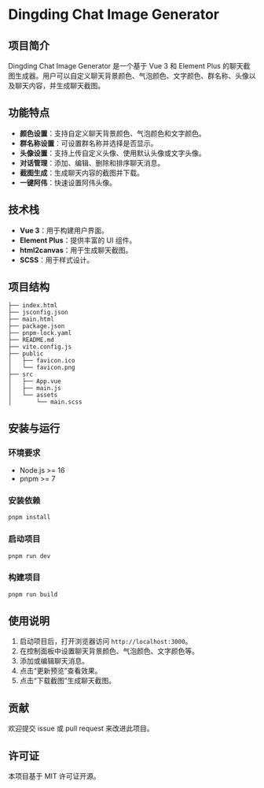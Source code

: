 # Dingding Chat Image Generator

## 项目简介
Dingding Chat Image Generator 是一个基于 Vue 3 和 Element Plus 的聊天截图生成器。用户可以自定义聊天背景颜色、气泡颜色、文字颜色、群名称、头像以及聊天内容，并生成聊天截图。

## 功能特点
- **颜色设置**：支持自定义聊天背景颜色、气泡颜色和文字颜色。
- **群名称设置**：可设置群名称并选择是否显示。
- **头像设置**：支持上传自定义头像、使用默认头像或文字头像。
- **对话管理**：添加、编辑、删除和排序聊天消息。
- **截图生成**：生成聊天内容的截图并下载。
- **一键阿伟**：快速设置阿伟头像。

## 技术栈
- **Vue 3**：用于构建用户界面。
- **Element Plus**：提供丰富的 UI 组件。
- **html2canvas**：用于生成聊天截图。
- **SCSS**：用于样式设计。

## 项目结构
```
├── index.html
├── jsconfig.json
├── main.html
├── package.json
├── pnpm-lock.yaml
├── README.md
├── vite.config.js
├── public
│   ├── favicon.ico
│   └── favicon.png
├── src
│   ├── App.vue
│   ├── main.js
│   └── assets
│       └── main.scss
```

## 安装与运行

### 环境要求
- Node.js >= 16
- pnpm >= 7

### 安装依赖
```bash
pnpm install
```

### 启动项目
```bash
pnpm run dev
```

### 构建项目
```bash
pnpm run build
```

## 使用说明
1. 启动项目后，打开浏览器访问 `http://localhost:3000`。
2. 在控制面板中设置聊天背景颜色、气泡颜色、文字颜色等。
3. 添加或编辑聊天消息。
4. 点击“更新预览”查看效果。
5. 点击“下载截图”生成聊天截图。

## 贡献
欢迎提交 issue 或 pull request 来改进此项目。

## 许可证
本项目基于 MIT 许可证开源。
